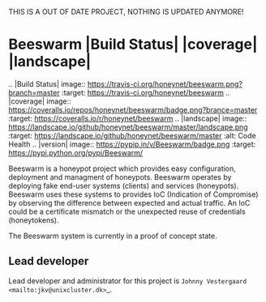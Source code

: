 THIS IS A OUT OF DATE PROJECT, NOTHING IS UPDATED ANYMORE!



Beeswarm |Build Status| |coverage| |landscape|
==============================================

.. |Build Status| image:: https://travis-ci.org/honeynet/beeswarm.png?branch=master
                       :target: https://travis-ci.org/honeynet/beeswarm
.. |coverage| image:: https://coveralls.io/repos/honeynet/beeswarm/badge.png?brance=master
                       :target: https://coveralls.io/r/honeynet/beeswarm
.. |landscape| image:: https://landscape.io/github/honeynet/beeswarm/master/landscape.png
   :target: https://landscape.io/github/honeynet/beeswarm/master
   :alt: Code Health
.. |version| image:: https://pypip.in/v/Beeswarm/badge.png
   :target: https://pypi.python.org/pypi/Beeswarm/
   
Beeswarm is a honeypot project which provides easy configuration, deployment and managment of honeypots.
Beeswarm operates by deploying fake end-user systems (clients) and services (honeypots). Beeswarm uses these systems to provides
IoC (Indication of Compromise) by observing the difference between expected and actual traffic. 
An IoC could be a certificate mismatch or the unexpected reuse of credentials (honeytokens).

The Beeswarm system is currently in a proof of concept state.


Lead developer
--------------
Lead developer and administrator for this project is `Johnny Vestergaard <mailto:jkv@unixcluster.dk>`_.


